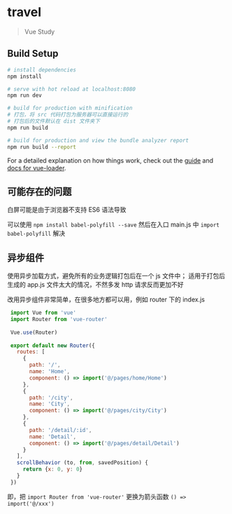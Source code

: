 # travel

> Vue Study

## Build Setup

``` bash
# install dependencies
npm install

# serve with hot reload at localhost:8080
npm run dev

# build for production with minification
# 打包，将 src 代码打包为服务器可以直接运行的
# 打包后的文件默认在 dist 文件夹下
npm run build

# build for production and view the bundle analyzer report
npm run build --report
```

For a detailed explanation on how things work, check out the [guide](http://vuejs-templates.github.io/webpack/) and [docs for vue-loader](http://vuejs.github.io/vue-loader).

## 可能存在的问题

白屏可能是由于浏览器不支持 ES6 语法导致

可以使用 `npm install babel-polyfill --save` 然后在入口 main.js 中 `import babel-polyfill` 解决

## 异步组件

使用异步加载方式，避免所有的业务逻辑打包后在一个 js 文件中；
适用于打包后生成的 app.js 文件太大的情况，不然多发 http 请求反而更加不好

改用异步组件非常简单，在很多地方都可以用，例如 router 下的 index.js

```javascript
 import Vue from 'vue'
 import Router from 'vue-router'
 
 Vue.use(Router)
 
 export default new Router({
   routes: [
     {
       path: '/',
       name: 'Home',
       component: () => import('@/pages/home/Home')
     },
     {
       path: '/city',
       name: 'City',
       component: () => import('@/pages/city/City')
     },
     {
       path: '/detail/:id',
       name: 'Detail',
       component: () => import('@/pages/detail/Detail')
     }
   ],
   scrollBehavior (to, from, savedPosition) {
     return {x: 0, y: 0}
   }
 })
 ```

即，把 `import Router from 'vue-router'` 更换为箭头函数 `() => import('@/xxx')`
